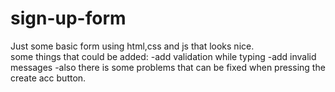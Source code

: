 # sign-up-form
Just some basic form using html,css and js that looks nice. <br>
some things that could be added:
-add validation while typing
-add invalid messages
-also there is some problems that can be fixed when pressing the create acc button.